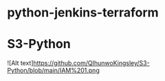 # python-jenkins-terraform
# S3-Python


![Alt text]https://github.com/QIhunwoKingsley/S3-Python/blob/main/IAM%201.png
